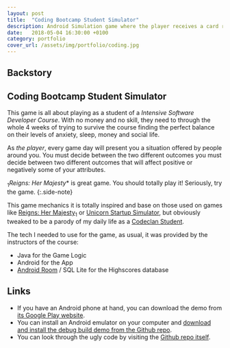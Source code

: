 ```yaml
---
layout: post
title:  "Coding Bootcamp Student Simulator"
description: Android Simulation game where the player receives a card representing an event during the (parodic) daily life of a bootcamp student and their decision will affect a set of stats (money, sleep, anxiety, social life). Written on Java.
date:   2018-05-04 16:30:00 +0100
category: portfolio
cover_url: /assets/img/portfolio/coding.jpg
---
```

## Backstory

## Coding Bootcamp Student Simulator

This game is all about playing as a student of a *Intensive Software Developer Course*. With no money and no skill, they need to through the whole 4 weeks of trying to survive the course finding the perfect balance on their levels of anxiety, sleep, money and social life.

As *the player*, every game day will present you a situation offered by people around you. You must decide between the two different outcomes you must decide between two different outcomes that will affect positive or negatively some of your attributes.

<sub>1</sub>*Reigns: Her Majesty** is great game. You should totally play it! Seriously, try the game.
{:.side-note}

This game mechanics it is totally inspired and base on those used on games like [Reigns: Her Majesty](https://play.google.com/store/apps/details?id=com.devolver.reigns2&hl=en)<sub>1</sub> or [Unicorn Startup Simulator](https://toggl.com/startup-simulator/), but obviously tweaked to be a parody of my daily life as a [Codeclan Student](https://codeclan.com).

The tech I needed to use for the game, as usual, it was provided by the instructors of the course:

* Java for the Game Logic
* Android for the App
* [Android Room](https://developer.android.com/topic/libraries/architecture/room) / SQL Lite for the Highscores database

## Links

* If you have an Android phone at hand, you can download the demo from [its Google Play website](https://play.google.com/store/apps/details?id=com.detectiveazul.codeclanstudentsimulator&hl=en_US).
* You can install an Android emulator on your computer and [download and install the debug build demo from the Github repo](https://github.com/DetectiveAzul/coding_bootcamp_student_simulator/releases/tag/2.5).
* You can look through the ugly code by visiting the [Github repo itself](https://github.com/DetectiveAzul/coding_bootcamp_student_simulator).
